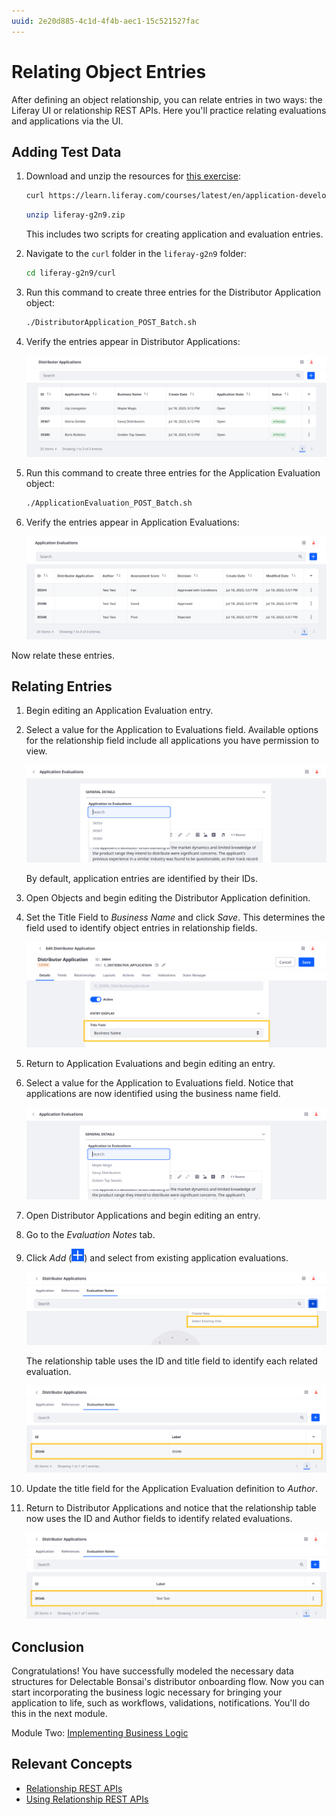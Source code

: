 ```yaml
---
uuid: 2e20d885-4c1d-4f4b-aec1-15c521527fac
---
```

# Relating Object Entries

After defining an object relationship, you can relate entries in two ways: the Liferay UI or relationship REST APIs. Here you'll practice relating evaluations and applications via the UI.

## Adding Test Data

1. Download and unzip the resources for [this exercise](./liferay-g2n9.zip):

   ```bash
   curl https://learn.liferay.com/courses/latest/en/application-development/modeling-data-structures/liferay-g2n9.zip -O
   ```

   ```bash
   unzip liferay-g2n9.zip
   ```

   This includes two scripts for creating application and evaluation entries.

1. Navigate to the `curl` folder in the `liferay-g2n9` folder:

   ```bash
   cd liferay-g2n9/curl
   ```

1. Run this command to create three entries for the Distributor Application object:

   ```bash
   ./DistributorApplication_POST_Batch.sh
   ```

1. Verify the entries appear in Distributor Applications:

   ![Verify the entries appear in Distributor Applications.](./relating-object-entries/images/01.png)

1. Run this command to create three entries for the Application Evaluation object:

   ```bash
   ./ApplicationEvaluation_POST_Batch.sh
   ```

1. Verify the entries appear in Application Evaluations:

   ![Verify the entries appear in Application Evaluations.](./relating-object-entries/images/02.png)

Now relate these entries.

## Relating Entries

1. Begin editing an Application Evaluation entry.

1. Select a value for the Application to Evaluations field. Available options for the relationship field include all applications you have permission to view.

   ![By default, application entries are identified by their IDs.](./relating-object-entries/images/03.png)

   By default, application entries are identified by their IDs.

1. Open Objects and begin editing the Distributor Application definition.

1. Set the Title Field to *Business Name* and click *Save*. This determines the field used to identify object entries in relationship fields.

   ![Set Title Field to Business Name and click Save.](./relating-object-entries/images/04.png)

1. Return to Application Evaluations and begin editing an entry.

1. Select a value for the Application to Evaluations field. Notice that applications are now identified using the business name field.

   ![Applications are now identified using the business name field.](./relating-object-entries/images/05.png)

1. Open Distributor Applications and begin editing an entry.

1. Go to the *Evaluation Notes* tab.

1. Click *Add* (![Add Button](../../images/icon-add.png)) and select from existing application evaluations.

   ![Select from existing application evaluations.](./relating-object-entries/images/06.png)

   The relationship table uses the ID and title field to identify each related evaluation.

   ![The relationship table uses the ID and title field to identify each related evaluation.](./relating-object-entries/images/07.png)

1. Update the title field for the Application Evaluation definition to *Author*.

1. Return to Distributor Applications and notice that the relationship table now uses the ID and Author fields to identify related evaluations.

   ![The relationship table now uses the ID and Author fields to identify related evaluations.](./relating-object-entries/images/08.png)

## Conclusion

Congratulations! You have successfully modeled the necessary data structures for Delectable Bonsai's distributor onboarding flow. Now you can start incorporating the business logic necessary for bringing your application to life, such as workflows, validations, notifications. You'll do this in the next module.

Module Two: [Implementing Business Logic](../implementing-business-logic.md)

## Relevant Concepts

* [Relationship REST APIs](https://learn.liferay.com/en/w/dxp/building-applications/objects/understanding-object-integrations/headless-framework-integration#relationship-rest-apis)
* [Using Relationship REST APIs](https://learn.liferay.com/en/w/dxp/building-applications/objects/objects-tutorials/using-apis/using-relationship-rest-apis)
